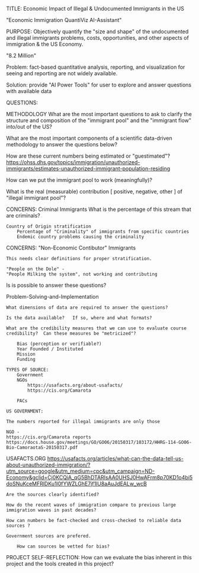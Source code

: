 
TITLE: Economic Impact of Illegal & Undocumented Immigrants in the US

"Economic Immigration QuantiViz AI-Assistant"

PURPOSE: Objectively quantify the "size and shape" of the undocumented and illegal immigrants problems, costs, opportunities, and other aspects of immigration & the US Economy.

"8.2 Million" 

Problem: fact-based quantitative analysis, reporting, and visualization for seeing and reporting are not widely available.  

Solution: provide "AI Power Tools" for user to explore and answer questions with available data


QUESTIONS: 

METHODOLOGY 
What are the most important questions to ask to clarify the structure and composition of the "immigrant pool" and the "immigrant flow" into/out of the US?

What are the most important components of a scientific data-driven methodology to answer the questions below?

How are these current numbers being estimated or "guestimated"?
    https://ohss.dhs.gov/topics/immigration/unauthorized-immigrants/estimates-unauthorized-immigrant-population-residing
   
How can we put the immigrant pool to work (meaningfully)?

What is the real (measurable) contribution [ positive, negative, other ] of "illegal immigrant pool"?  

CONCERNS: Criminal Immigrants
    What is the percentage of this stream that are criminals? 

    Country of Origin stratification
        Percentage of "Criminality" of immigrants from specific countries
        Endemic country problems causing the criminality

CONCERNS: "Non-Economic Contibutor" Immigrants
    
    This needs clear definitions for proper stratification.
    
    "People on the Dole" - 
    "People Milking the system", not working and contributing
    

Is is possible to answer these questions?  

Problem-Solving-and-Implementation 

    What dimensions of data are required to answer the questions?

    Is the data available?   If so, where and what formats?  

    What are the credibility measures that we can use to evaluate course credibility?  Can these measures be "metricized"? 
    
        Bias (perception or verifiable?) 
        Year Founded / Instituted 
        Mission
        Funding

    TYPES OF SOURCE:
        Government
        NGOs 
            https://usafacts.org/about-usafacts/
            https://cis.org/Camarota
            
        PACs
        
    US GOVERNMENT: 
    
    The numbers reported for illegal immigrants are only those  
    
    NGO - 
    https://cis.org/Camarota reports
    https://docs.house.gov/meetings/GO/GO06/20150317/103172/HHRG-114-GO06-Bio-CamoraotaS-20150317.pdf

   USAFACTS.ORG  https://usafacts.org/articles/what-can-the-data-tell-us-about-unauthorized-immigration/?utm_source=google&utm_medium=cpc&utm_campaign=ND-Economy&gclid=Cj0KCQiA_qG5BhDTARIsAA0UHSJ0HwAFrm8p70KD1o4bi5doSNuKceMFRlDKu1l0fYWZLGhE7jf1lU8aAuJdEALw_wcB


    Are the sources clearly identified?  
    
    How do the recent waves of immigration compare to previous large immigration waves in past decades? 
    
    How can numbers be fact-checked and cross-checked to reliable data sources ?
    
    Government sources are prefered.  

        How can sources be vetted for bias?

PROJECT SELF-REFLECTION: 
    How can we evaluate the bias inherent in this project and the tools created in this project?  
